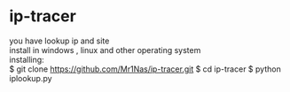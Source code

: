 # ip-tracer
you have lookup ip and site                                                                 
install in windows , linux and other operating system                                                             
installing:                                                                
$ git clone https://github.com/Mr1Nas/ip-tracer.git
$ cd ip-tracer
$ python iplookup.py
